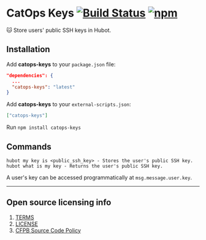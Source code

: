 # CatOps Keys [![Build Status](https://img.shields.io/travis/catops/catops-keys.svg?maxAge=2592000&style=flat-square)](https://travis-ci.org/catops/catops-keys.svg?branch=master) [![npm](https://img.shields.io/npm/v/catops-keys.svg?maxAge=2592000&style=flat-square)](https://www.npmjs.com/package/catops-keys)

:cat: Store users' public SSH keys in Hubot.

## Installation

Add **catops-keys** to your `package.json` file:

```json
"dependencies": {
  ...
  "catops-keys": "latest"
}
```

Add **catops-keys** to your `external-scripts.json`:

```json
["catops-keys"]
```

Run `npm install catops-keys`


## Commands

```
hubot my key is <public_ssh_key> - Stores the user's public SSH key.
hubot what is my key - Returns the user's public SSH key.
```

A user's key can be accessed programmatically at `msg.message.user.key`.

----

## Open source licensing info
1. [TERMS](TERMS.md)
2. [LICENSE](LICENSE)
3. [CFPB Source Code Policy](https://github.com/cfpb/source-code-policy/)

